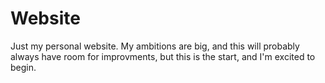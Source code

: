 # Website
Just my personal website. My ambitions are big, and this will probably always have room for improvments, but this is the start, and I'm excited to begin.
